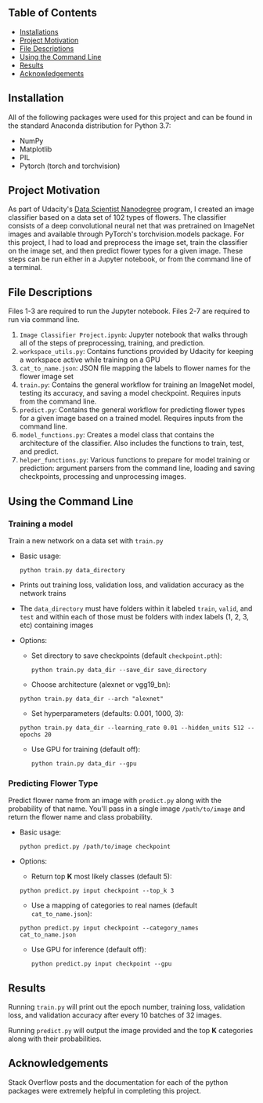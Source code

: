 ## Table of Contents
* [Installations](#installations)
* [Project Motivation](#project-motivation)
* [File Descriptions](#file-descriptions)
* [Using the Command Line](#using-the-command-line)
* [Results](#results)
* [Acknowledgements](#acknowledgements)

## Installation
All of the following packages were used for this project and can be found in the standard Anaconda distribution for Python 3.7:
* NumPy
* Matplotlib
* PIL
* Pytorch (torch and torchvision)

## Project Motivation

As part of Udacity's [Data Scientist Nanodegree](https://www.udacity.com/school-of-data-science) program, I created an image classifier based on a data set of 102 types of flowers.  The classifier consists of a deep convolutional neural net that was pretrained on ImageNet images and available through PyTorch's torchvision.models package.  For this project, I had to load and preprocess the image set, train the classifier on the image set, and then predict flower types for a given image.  These steps can be run either in a Jupyter notebook, or from the command line of a terminal.

## File Descriptions
Files 1-3 are required to run the Jupyter notebook.  Files 2-7 are required to run via command line.

1. `Image Classifier Project.ipynb`: Jupyter notebook that walks through all of the steps of preprocessing, training, and prediction.
2. `workspace_utils.py`: Contains functions provided by Udacity for keeping a workspace active while training on a GPU
3. `cat_to_name.json`: JSON file mapping the labels to flower names for the flower image set
4. `train.py`: Contains the general workflow for training an ImageNet model, testing its accuracy, and saving a model checkpoint.  Requires inputs from the command line.
5. `predict.py`: Contains the general workflow for predicting flower types for a given image based on a trained model.  Requires inputs from the command line.
6. `model_functions.py`: Creates a model class that contains the architecture of the classifier.  Also includes the functions to train, test, and predict.
7. `helper_functions.py`: Various functions to prepare for model training or prediction: argument parsers from the command line, loading and saving checkpoints, processing and unprocessing images.

## Using the Command Line
### Training a model
Train a new network on a data set with `train.py`
* Basic usage:

  `python train.py data_directory`
* Prints out training loss, validation loss, and validation accuracy as the network trains
* The `data_directory` must have folders within it labeled `train`, `valid`, and `test` and within each of those must be folders with index labels (1, 2, 3, etc) containing images
* Options:
  * Set directory to save checkpoints (default `checkpoint.pth`):

    `python train.py data_dir --save_dir save_directory`
  * Choose architecture (alexnet or vgg19_bn):

   `python train.py data_dir --arch "alexnet"`
  * Set hyperparameters (defaults: 0.001, 1000, 3):

   `python train.py data_dir --learning_rate 0.01 --hidden_units 512 --epochs 20`
  * Use GPU for training (default off):

    `python train.py data_dir --gpu`

### Predicting Flower Type
Predict flower name from an image with `predict.py` along with the probability of that name. You'll pass in a single image `/path/to/image` and return the flower name and class probability.

* Basic usage:

  `python predict.py /path/to/image checkpoint`
* Options:
  * Return top **K** most likely classes (default 5):

   `python predict.py input checkpoint --top_k 3`
  * Use a mapping of categories to real names (default `cat_to_name.json`):

   `python predict.py input checkpoint --category_names cat_to_name.json`
  * Use GPU for inference (default off):

    `python predict.py input checkpoint --gpu`

## Results
Running `train.py` will print out the epoch number, training loss, validation loss, and validation accuracy after every 10 batches of 32 images.



Running `predict.py` will output the image provided and the top **K** categories along with their probabilities.

## Acknowledgements
Stack Overflow posts and the documentation for each of the python packages were extremely helpful in completing this project.
